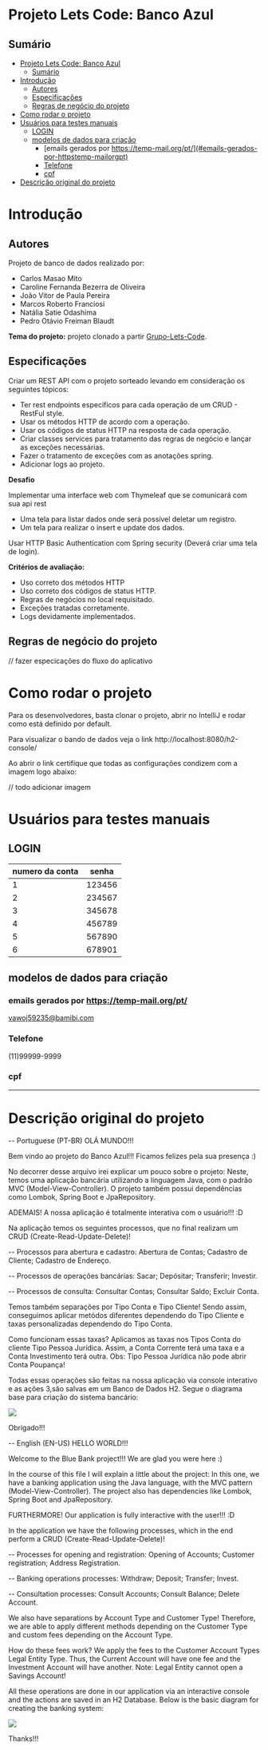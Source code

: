 # Projeto Lets Code: Banco Azul

## Sumário

- [Projeto Lets Code: Banco Azul](#projeto-lets-code-banco-azul)
  - [Sumário](#sumário)
- [Introdução](#introdução)
  - [Autores](#autores)
  - [Especificações](#especificações)
  - [Regras de negócio do projeto](#regras-de-negócio-do-projeto)
- [Como rodar o projeto](#como-rodar-o-projeto)
- [Usuários para testes manuais](#usuários-para-testes-manuais)
  - [LOGIN](#login)
  - [modelos de dados para criação](#modelos-de-dados-para-criação)
    - [emails gerados por https://temp-mail.org/pt/](#emails-gerados-por-httpstemp-mailorgpt)
    - [Telefone](#telefone)
    - [cpf](#cpf)
- [Descrição original do projeto](#descrição-original-do-projeto)

# Introdução

## Autores

Projeto de banco de dados realizado por:

- Carlos Masao Mito
- Caroline Fernanda Bezerra de Oliveira
- João Vitor de Paula Pereira
- Marcos Roberto Franciosi
- Natália Satie Odashima
- Pedro Otávio Freiman Blaudt

**Tema do projeto:** projeto clonado a partir [Grupo-Lets-Code](https://github.com/Grupo-Lets-Code/db-banco).

## Especificações

Criar um REST API com o projeto sorteado levando em consideração os seguintes tópicos:
- Ter rest endpoints especificos para cada operação de um CRUD - RestFul style.
- Usar os métodos HTTP de acordo com a operação.
- Usar os códigos de status HTTP na resposta de cada operação.
- Criar classes services para tratamento das regras de negócio e lançar as exceções necessárias.
- Fazer o tratamento de exceções com as anotações spring.
- Adicionar logs ao projeto.

**Desafio**

Implementar uma interface web com Thymeleaf que se comunicará com sua api rest

- Uma tela para listar dados onde será possível deletar um registro.
- Um tela para realizar o insert e update dos dados.

Usar HTTP Basic Authentication com Spring security (Deverá criar uma tela de login).

**Critérios de avaliação:**

- Uso correto dos métodos HTTP
- Uso correto dos códigos de status HTTP.
- Regras de negócios no local requisitado.
- Exceções tratadas corretamente.
- Logs devidamente implementados.

## Regras de negócio do projeto

// fazer especicações do fluxo do aplicativo

# Como rodar o projeto

Para os desenvolvedores, basta clonar o projeto, abrir no IntelliJ e rodar como está definido por default.

Para visualizar o bando de dados veja o link http://localhost:8080/h2-console/

Ao abrir o link certifique que todas as configurações condizem com a imagem logo abaixo: 

// todo adicionar imagem 

# Usuários para testes manuais

## LOGIN

| numero da conta | senha  |
|-----------------|--------|
| 1               | 123456 |
| 2               | 234567 |
| 3               | 345678 |
| 4               | 456789 |
| 5               | 567890 |
| 6               | 678901 |

## modelos de dados para criação

### emails gerados por https://temp-mail.org/pt/

vawoj59235@bamibi.com

### Telefone

(11)99999-9999

### cpf



---

# Descrição original do projeto

-- Portuguese (PT-BR)
OLÁ MUNDO!!!

Bem vindo ao projeto do Banco Azul!!! Ficamos felizes pela sua presença :)

No decorrer desse arquivo irei explicar um pouco sobre o projeto:
Neste, temos uma aplicação bancária utilizando a linguagem Java, com o padrão MVC (Model-View-Controller). O projeto também possui dependências como Lombok,
Spring Boot e JpaRepository.

ADEMAIS! A nossa aplicação é totalmente interativa com o usuário!!! :D

Na aplicação temos os seguintes processos, que no final realizam um CRUD (Create-Read-Update-Delete)! 

-- Processos para abertura e cadastro:
Abertura de Contas;
Cadastro de Cliente;
Cadastro de Endereço.

-- Processos de operações bancárias:
Sacar;
Depósitar;
Transferir;
Investir.

-- Processos de consulta:
Consultar Contas;
Consultar Saldo;
Excluir Conta.

Temos também separações por Tipo Conta e Tipo Cliente!
Sendo assim, conseguimos aplicar metódos diferentes dependendo do Tipo Cliente e taxas personalizadas dependendo do Tipo Conta.

Como funcionam essas taxas? 
Aplicamos as taxas nos Tipos Conta do cliente Tipo Pessoa Jurídica. Assim, a Conta Corrente terá uma taxa e a Conta Investimento terá outra.
Obs: Tipo Pessoa Jurídica não pode abrir Conta Poupança!

Todas essas operações são feitas na nossa aplicação via console interativo e as ações 3,são salvas em um Banco de Dados H2.
Segue o diagrama base para criação do sistema bancário:

![](https://user-images.githubusercontent.com/61168932/162626304-f7ca47c5-8a37-419f-8a09-00d18bd95bff.png
)

Obrigado!!!

-- English (EN-US)
HELLO WORLD!!!

Welcome to the Blue Bank project!!! We are glad you were here :)

In the course of this file I will explain a little about the project:
In this one, we have a banking application using the Java language, with the MVC pattern (Model-View-Controller). The project also has dependencies like Lombok,
Spring Boot and JpaRepository.

FURTHERMORE! Our application is fully interactive with the user!!! :D

In the application we have the following processes, which in the end perform a CRUD (Create-Read-Update-Delete)!

-- Processes for opening and registration:
Opening of Accounts;
Customer registration;
Address Registration.

-- Banking operations processes:
Withdraw;
Deposit;
Transfer;
Invest.

-- Consultation processes:
Consult Accounts;
Consult Balance;
Delete Account.

We also have separations by Account Type and Customer Type!
Therefore, we are able to apply different methods depending on the Customer Type and custom fees depending on the Account Type.

How do these fees work?
We apply the fees to the Customer Account Types Legal Entity Type. Thus, the Current Account will have one fee and the Investment Account will have another.
Note: Legal Entity cannot open a Savings Account!

All these operations are done in our application via an interactive console and the actions are saved in an H2 Database.
Below is the basic diagram for creating the banking system:

![](https://user-images.githubusercontent.com/61168932/162626304-f7ca47c5-8a37-419f-8a09-00d18bd95bff.png
)

Thanks!!!
